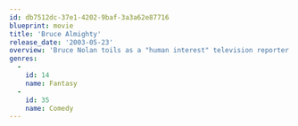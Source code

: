 ```yaml
---
id: db7512dc-37e1-4202-9baf-3a3a62e87716
blueprint: movie
title: 'Bruce Almighty'
release_date: '2003-05-23'
overview: 'Bruce Nolan toils as a "human interest" television reporter in Buffalo, N.Y. Despite his high ratings and the love of his beautiful girlfriend, Grace, Bruce remains unfulfilled. At the end of the worst day in his life, he angrily ridicules God -- and the Almighty responds, endowing Bruce with all of His divine powers.'
genres:
  -
    id: 14
    name: Fantasy
  -
    id: 35
    name: Comedy
---
```

